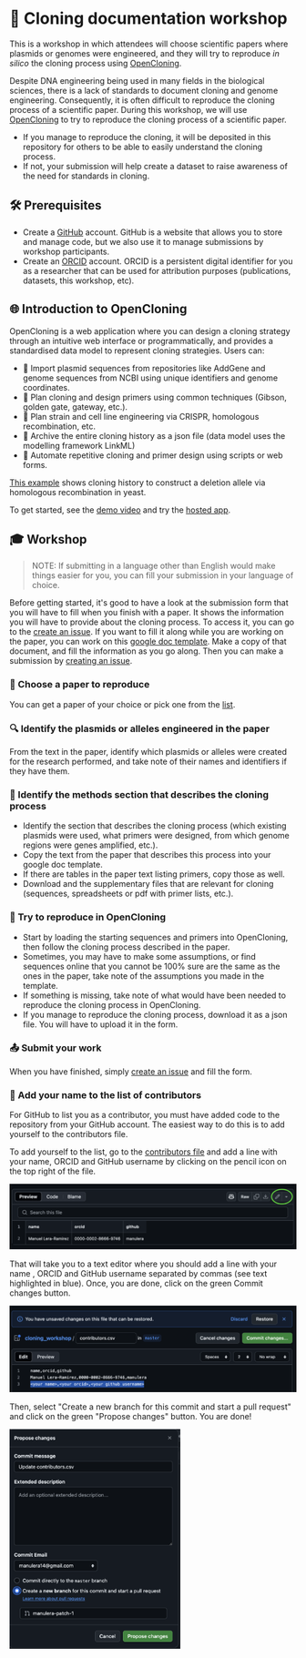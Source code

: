# 🧬 Cloning documentation workshop

This is a workshop in which attendees will choose scientific papers where plasmids or genomes were engineered, and they will try to reproduce _in silico_ the cloning process using [OpenCloning](https://opencloning.org).

Despite DNA engineering being used in many fields in the biological sciences, there is a lack of standards to document cloning and genome engineering. Consequently, it is often difficult to reproduce the cloning process of a scientific paper. During this workshop, we will use [OpenCloning](https://opencloning.org) to try to reproduce the cloning process of a scientific paper.
* If you manage to reproduce the cloning, it will be deposited in this repository for others to be able to easily understand the cloning process.
* If not, your submission will help create a dataset to raise awareness of the need for standards in cloning.

## 🛠️ Prerequisites

- Create a [GitHub](https://github.com) account. GitHub is a website that allows you to store and manage code, but we also use it to manage submissions by workshop participants.
- Create an [ORCID](https://orcid.org) account. ORCID is a persistent digital identifier for you as a researcher that can be used for attribution purposes (publications, datasets, this workshop, etc).


## 🌐 Introduction to OpenCloning

OpenCloning is a web application where you can design a cloning strategy through an intuitive web interface or programmatically, and provides a standardised data model to represent cloning strategies. Users can:

* 📡 Import plasmid sequences from repositories like AddGene and genome sequences from NCBI using unique identifiers and genome coordinates.
* 🧬 Plan cloning and design primers using common techniques (Gibson, golden gate, gateway, etc.).
* 🦠 Plan strain and cell line engineering via CRISPR, homologous recombination, etc.
* 📜 Archive the entire cloning history as a json file (data model uses the modelling framework LinkML)
* 🤖 Automate repetitive cloning and primer design using scripts or web forms.

[This example](https://opencloning.org/?source=example&example=homologous_recombination.json) shows cloning history to construct a deletion allele via homologous recombination in yeast.

To get started, see the [demo video](https://www.youtube.com/watch?v=n0hedzvpW88&t=158s&ab_channel=Genestorian) and try the [hosted app](https://opencloning.org/).

## 🎓 Workshop

> NOTE: If submitting in a language other than English would make things easier for you, you can fill your submission in your language of choice.

Before getting started, it's good to have a look at the submission form that you will have to fill when you finish with a paper. It shows the information you will have to provide about the cloning process. To access it, you can go to the [create an issue](https://github.com/OpenCloning/cloning_workshop/issues/new?template=submission_en.yml). If you want to fill it along while you are working on the paper, you can work on this [google doc template](). Make a copy of that document, and fill the information as you go along. Then you can make a submission by [creating an issue](https://github.com/OpenCloning/cloning_workshop/issues/new?template=submission_en.yml).


### 📄 Choose a paper to reproduce

You can get a paper of your choice or pick one from the [list](https://docs.google.com/spreadsheets/d/1UuljFV8-FEAFT3jnHevuTmERE0VNCNRSH693Y2Uq7Ag/edit?usp=sharing).

### 🔍 Identify the plasmids or alleles engineered in the paper

From the text in the paper, identify which plasmids or alleles were created for the research performed, and take note of their names and identifiers if they have them.

### 📝 Identify the methods section that describes the cloning process

* Identify the section that describes the cloning process (which existing plasmids were used, what primers were designed, from which genome regions were genes amplified, etc.).
* Copy the text from the paper that describes this process into your google doc template.
* If there are tables in the paper text listing primers, copy those as well.
* Download and the supplementary files that are relevant for cloning (sequences, spreadsheets or pdf with primer lists, etc.).

### 🧪 Try to reproduce in OpenCloning

* Start by loading the starting sequences and primers into OpenCloning, then follow the cloning process described in the paper.
* Sometimes, you may have to make some assumptions, or find sequences online that you cannot be 100% sure are the same as the ones in the paper, take note of the assumptions you made in the template.
* If something is missing, take note of what would have been needed to reproduce the cloning process in OpenCloning.
* If you manage to reproduce the cloning process, download it as a json file. You will have to upload it in the form.

### 📤 Submit your work

When you have finished, simply [create an issue](https://github.com/OpenCloning/cloning_workshop/issues/new?template=submission_en.yml) and fill the form.

### 👥 Add your name to the list of contributors

For GitHub to list you as a contributor, you must have added code to the repository from your GitHub account. The easiest way to do this is to add yourself to the contributors file.

To add yourself to the list, go to the [contributors file](https://github.com/OpenCloning/cloning_workshop/blob/master/contributors.csv) and add a line with your name, ORCID and GitHub username by clicking on the pencil icon on the top right of the file.

![go to edit mode in github](./media/edit.png)

That will take you to a text editor where you should add a line with your name , ORCID and GitHub username separated by commas (see text highlighted in blue). Once, you are done, click on the green Commit changes button.

![add line to contributors file](./media/add_entry.png)

Then, select "Create a new branch for this commit and start a pull request" and click on the green "Propose changes" button. You are done!

<img src="./media/create_pr.png" width="300" alt="create pull request">
